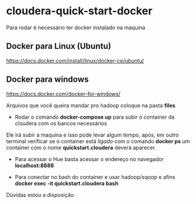 # cloudera-quick-start-docker

Para rodar é necessário ter docker instalado na maquina

## Docker para Linux (Ubuntu)
https://docs.docker.com/install/linux/docker-ce/ubuntu/

## Docker para windows
https://docs.docker.com/docker-for-windows/

Arquivos que você queira mandar pro hadoop coloque na pasta **files**

* Rodar o comando **docker-compose up** para subir o container da cloudera com os bancos necessários

Ele irá subir a maquina e isso pode levar algum tempo, após, em outro terminal verificar se o container está *ligado* com o comando **docker ps** um container com o nome **quickstart.cloudera** deverá aparecer.

* Para acessar o Hue basta acessar o endereço no navegador **localhost:8888**

* Para conectar no bash do container e usar hadoop/sqoop e afins **docker exec -it quickstart.cloudera bash**


Dúvidas estou a disposição
